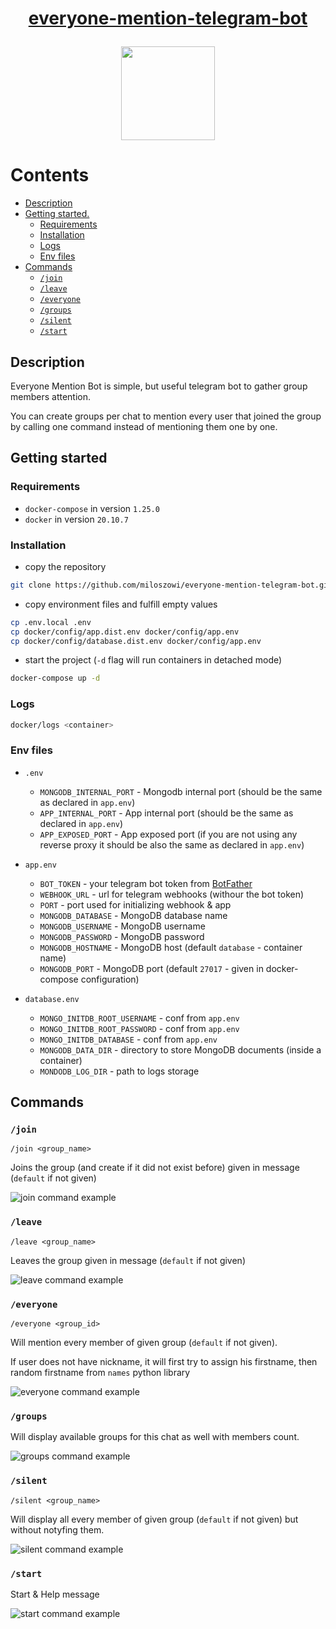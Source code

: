 # <p align="center"> [everyone-mention-telegram-bot](http://t.me/everyone_mention_bot)
<p align="center"> <img src="docs/logo.png" width="150"/>
<!-- Icon made by https://www.freepik.com from https://www.flaticon.com/ -->

# Contents

* [Description](#description)
* [Getting started.](#getting-started)
    * [Requirements](#requirements)
    * [Installation](#installation)
    * [Logs](#logs)
    * [Env files](#env-files)
* [Commands](#commands)
    * [`/join`](#join)
    * [`/leave`](#leave)
    * [`/everyone`](#everyone)
    * [`/groups`](#groups)
    * [`/silent`](#silent)
    * [`/start`](#start)
## Description
Everyone Mention Bot is simple, but useful telegram bot to gather group members attention.

You can create groups per chat to mention every user that joined the group by calling one command instead of mentioning them one by one.

## Getting started
### Requirements
- `docker-compose` in version `1.25.0`
- `docker` in version `20.10.7`

### Installation
- copy the repository 
```bash
git clone https://github.com/miloszowi/everyone-mention-telegram-bot.git
```
- copy environment files and fulfill empty values
```bash
cp .env.local .env
cp docker/config/app.dist.env docker/config/app.env
cp docker/config/database.dist.env docker/config/app.env
```
- start the project (`-d` flag will run containers in detached mode)
```bash
docker-compose up -d
```
### Logs
```bash
docker/logs <container>
```
### Env files
- `.env`
  - `MONGODB_INTERNAL_PORT` - Mongodb internal port (should be the same as declared in `app.env`)
  - `APP_INTERNAL_PORT` - App internal port (should be the same as declared in `app.env`)
  - `APP_EXPOSED_PORT` - App exposed port (if you are not using any reverse proxy it should be also the same as declared in `app.env`)


- `app.env`
  - `BOT_TOKEN` - your telegram bot token from [BotFather](https://telegram.me/BotFather)
  - `WEBHOOK_URL` - url for telegram webhooks (withour the bot token)
  - `PORT` - port used for initializing webhook & app
  - `MONGODB_DATABASE` - MongoDB database name
  - `MONGODB_USERNAME` - MongoDB username
  - `MONGODB_PASSWORD` - MongoDB password
  - `MONGODB_HOSTNAME` - MongoDB host (default `database` - container name)
  - `MONGODB_PORT` - MongoDB port (default `27017` - given in docker-compose configuration)

- `database.env`
  - `MONGO_INITDB_ROOT_USERNAME` - conf from `app.env`
  - `MONGO_INITDB_ROOT_PASSWORD` - conf from `app.env`
  - `MONGO_INITDB_DATABASE` - conf from `app.env`
  - `MONGODB_DATA_DIR` - directory to store MongoDB documents (inside a container)
  - `MONDODB_LOG_DIR` - path to logs storage 
## Commands
### `/join`
```
/join <group_name>
```
Joins the group (and create if it did not exist before) given in message (`default` if not given)

![join command example](docs/join.png)

### `/leave`
```
/leave <group_name>
```

Leaves the group given in message (`default` if not given)

![leave command example](docs/leave.png)

### `/everyone`
```
/everyone <group_id>
```
Will mention every member of given group (`default` if not given).

If user does not have nickname, it will first try to assign his firstname, then random firstname from `names` python library

![everyone command example](docs/everyone.png)

### `/groups`
Will display available groups for this chat as well with members count.

![groups command example](docs/groups.png)

### `/silent`
```
/silent <group_name>
```

Will display all every member of given group (`default` if not given) but without notyfing them.

![silent command example](docs/silent.png)

### `/start`
Start & Help message

![start command example](docs/start.png)
